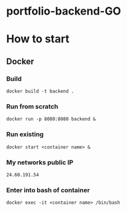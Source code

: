 # portfolio-backend-GO

# How to start

## Docker

### Build

`docker build -t backend .`

### Run from scratch

`docker run -p 8080:8080 backend &`

### Run existing

`docker start <container name> &`

### My networks public IP

`24.60.191.54`

### Enter into bash of container

`docker exec -it <container name> /bin/bash`